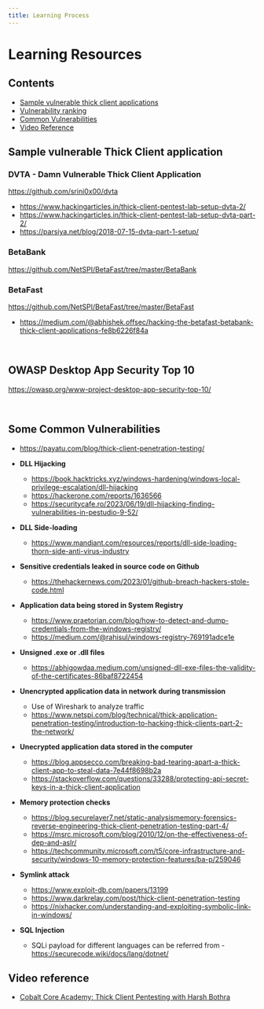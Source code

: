 ```yaml
---
title: Learning Process
---
```


# Learning Resources

## Contents

- [Sample vulnerable thick client applications](#Sample-vulnerable-Thick-Client-application)
- [Vulnerability ranking](#owasp-desktop-app-security-top-10)
- [Common Vulnerabilities](#some-common-vulnerabilities)
- [Video Reference](#video-reference)

## Sample vulnerable Thick Client application

### DVTA - Damn Vulnerable Thick Client Application
https://github.com/srini0x00/dvta

- https://www.hackingarticles.in/thick-client-pentest-lab-setup-dvta-2/
- https://www.hackingarticles.in/thick-client-pentest-lab-setup-dvta-part-2/
- https://parsiya.net/blog/2018-07-15-dvta-part-1-setup/


### BetaBank
https://github.com/NetSPI/BetaFast/tree/master/BetaBank

### BetaFast
https://github.com/NetSPI/BetaFast/tree/master/BetaFast

- https://medium.com/@abhishek.offsec/hacking-the-betafast-betabank-thick-client-applications-fe8b6226f84a

<br>

## OWASP Desktop App Security Top 10

https://owasp.org/www-project-desktop-app-security-top-10/

<br>

## Some Common Vulnerabilities

- https://payatu.com/blog/thick-client-penetration-testing/

- **DLL Hijacking**
    - https://book.hacktricks.xyz/windows-hardening/windows-local-privilege-escalation/dll-hijacking
    - https://hackerone.com/reports/1636566
    - https://securitycafe.ro/2023/06/19/dll-hijacking-finding-vulnerabilities-in-pestudio-9-52/
- **DLL Side-loading**
    - https://www.mandiant.com/resources/reports/dll-side-loading-thorn-side-anti-virus-industry
- **Sensitive credentials leaked in source code on Github**
    - https://thehackernews.com/2023/01/github-breach-hackers-stole-code.html
- **Application data being stored in System Registry**
    - https://www.praetorian.com/blog/how-to-detect-and-dump-credentials-from-the-windows-registry/
    - https://medium.com/@rahisul/windows-registry-769191adce1e
- **Unsigned .exe or .dll files**
    - https://abhigowdaa.medium.com/unsigned-dll-exe-files-the-validity-of-the-certificates-86baf8722454
- **Unencrypted application data in network during transmission**
    - Use of Wireshark to analyze traffic
    - https://www.netspi.com/blog/technical/thick-application-penetration-testing/introduction-to-hacking-thick-clients-part-2-the-network/
- **Unecrypted application data stored in the computer**
    - https://blog.appsecco.com/breaking-bad-tearing-apart-a-thick-client-app-to-steal-data-7e44f8698b2a
    - https://stackoverflow.com/questions/33288/protecting-api-secret-keys-in-a-thick-client-application
- **Memory protection checks**
    - https://blog.securelayer7.net/static-analysismemory-forensics-reverse-engineering-thick-client-penetration-testing-part-4/
    - https://msrc.microsoft.com/blog/2010/12/on-the-effectiveness-of-dep-and-aslr/
    - https://techcommunity.microsoft.com/t5/core-infrastructure-and-security/windows-10-memory-protection-features/ba-p/259046
- **Symlink attack**
    - https://www.exploit-db.com/papers/13199
    - https://www.darkrelay.com/post/thick-client-penetration-testing
    - https://nixhacker.com/understanding-and-exploiting-symbolic-link-in-windows/
- **SQL Injection**
    - SQLi payload for different languages can be referred from - https://securecode.wiki/docs/lang/dotnet/


## Video reference

- [Cobalt Core Academy: Thick Client Pentesting with Harsh Bothra](https://www.youtube.com/watch?v=q5PuvOlWrCQ)